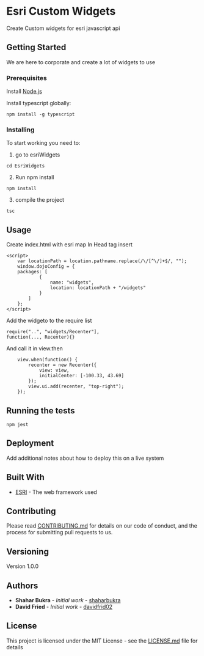 # Esri Custom Widgets

Create Custom widgets for esri javascript api


## Getting Started

We are here to corporate and create a lot of widgets to use


### Prerequisites

Install [Node.js](https://nodejs.org/en/download/)

Install typescript globally:  

```
npm install -g typescript
```


### Installing

To start working you need to:

1. go to esriWidgets

```
cd EsriWidgets
```

2. Run npm install

```
npm install
```

3. compile the project

```
tsc
```


## Usage
Create index.html with esri map
In Head tag insert
```
<script>
    var locationPath = location.pathname.replace(/\/[^\/]+$/, "");
    window.dojoConfig = {
    packages: [
            {
                name: "widgets",
                location: locationPath + "/widgets"
            }
        ]
    };
</script>
```

Add the widgeto to the require list 
```
require("..", "widgets/Recenter"],
function(..., Recenter){}
```

And call it in view.then

```
    view.when(function() {
        recenter = new Recenter({
            view: view,
            initialCenter: [-100.33, 43.69]
        });
        view.ui.add(recenter, "top-right");
    });
```
## Running the tests

```
npm jest
```


## Deployment

Add additional notes about how to deploy this on a live system


## Built With

* [ESRI](https://developers.arcgis.com/javascript/) - The web framework used


## Contributing

Please read [CONTRIBUTING.md](https://gist.github.com/PurpleBooth/b24679402957c63ec426) for details on our code of conduct, and the process for submitting pull requests to us.


## Versioning

Version 1.0.0


## Authors

* **Shahar Bukra** - *Initial work* - [shaharbukra](https://github.com/shaharbukra)
* **David Fried** - *Initial work* - [davidfrid02](https://github.com/davidfrid02)


## License

This project is licensed under the MIT License - see the [LICENSE.md](LICENSE.md) file for details
